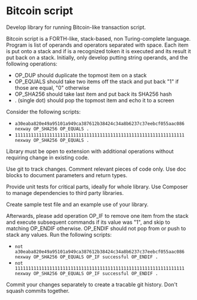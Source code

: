 # Bitcoin script

Develop library for running Bitcoin-like transaction script.

Bitcoin script is a FORTH-like, stack-based, non Turing-complete language.
Program is list of operands and operators separated with space. Each item is put onto a stack
and if is a recognized token it is executed and its result it put back on a stack.
Initially, only develop putting string operands, and the following operations:
- OP_DUP should duplicate the topmost item on a stack
- OP_EQUALS should take two items off the stack and put back "1" if those are equal, "0" otherwise
- OP_SHA256 should take last item and put back its SHA256 hash
- . (single dot) should pop the topmost item and echo it to a screen

Consider the following scripts:
- `a30eaba820e49a95101a949ca387612b38424c34a8b6237c37eebcf055aac086 nexway OP_SHA256 OP_EQUALS .`
- `1111111111111111111111111111111111111111111111111111111111111111 nexway OP_SHA256 OP_EQUALS .`

Library must be open to extension with additional operations without requiring change
in existing code.

Use git to track changes. Comment relevant pieces of code only.
Use doc blocks to document parameters and return types.

Provide unit tests for critical parts, ideally for whole library.
Use Composer to manage dependencies to third party libraries.

Create sample test file and an example use of your library.

Afterwards, please add operation OP_IF to remove one item from the stack
and execute subsequent commands if its value was "1", and skip to matching
OP_ENDIF otherwise. OP_ENDIF should not pop from or push to stack any values.
Run the following scripts:

- `not a30eaba820e49a95101a949ca387612b38424c34a8b6237c37eebcf055aac086 nexway OP_SHA256 OP_EQUALS OP_IF successful OP_ENDIF .`
- `not 1111111111111111111111111111111111111111111111111111111111111111 nexway OP_SHA256 OP_EQUALS OP_IF successful OP_ENDIF .`

Commit your changes separately to create a tracable git history.
Don't squash commits together.